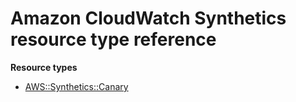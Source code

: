# Amazon CloudWatch Synthetics resource type reference<a name="AWS_Synthetics"></a>

**Resource types**
+ [AWS::Synthetics::Canary](aws-resource-synthetics-canary.md)